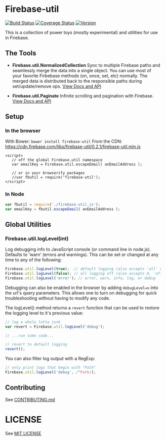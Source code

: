 # Firebase-util

[![Build Status](https://travis-ci.org/firebase/firebase-util.svg?branch=master)](https://travis-ci.org/firebase/firebase-util)
[![Coverage Status](https://img.shields.io/coveralls/firebase/firebase-util.svg)](https://coveralls.io/r/firebase/firebase-util)
[![Version](https://badge.fury.io/gh/firebase%2Ffirebase-util.svg)](http://badge.fury.io/gh/firebase%2Ffirebase-util)

This is a collection of power toys (mostly experimental) and utilities for use in Firebase.

## The Tools

 - **Firebase.util.NormalizedCollection**
   Sync to multiple Firebase paths and seamlessly merge the data into a single object. You can use most of your favorite
   Firbebase methods (on, once, set, etc) normally. The merged data is distributed back to the responsible paths
   during set/update/remove ops. [View Docs and API](src/NormalizedCollection/README.md)

 - **Firebase.util.Paginate**
   Infinite scrolling and pagination with Firebase. [View Docs and API](src/Paginate/README.md)
   
## Setup

### In the browser

With Bower: `bower install firebase-util`
From the CDN: https://cdn.firebase.com/libs/firebase-util/0.2.1/firebase-util.min.js

```
<script>
   // off the global Firebase.util namespace
   var emailKey = Firebase.util.escapeEmail( anEmailAddress );
   
   // or in your browserify packages
   //var fbutil = require('firebase-util');
</script>
```

### In Node

```javascript
var fbutil = require('./firebase-util.js');
var emailKey = fbutil.escapeEmail( anEmailAddress );
```

## Global Utilities

### Firebase.util.logLevel(int)

Log debugging info to JavaScript console (or command line in node.js). Defaults to 'warn' (errors and warnings).
This can be set or changed at any time to any of the following:

```javascript
Firebase.util.logLevel(true);  // default logging (also accepts 'all' or 'on')
Firebase.util.logLevel(false); // all logging off (also accepts 0, 'off' or 'none')
Firebase.util.logLevel('error'); // error, warn, info, log, or debug
```

Debugging can also be enabled in the browser by adding `debugLevel=x` into the url's query parameters. This allows one to turn on debugging for quick troubleshooting without having to modify any code.

The logLevel() method returns a `revert` function that can be used to restore the logging level to it's previous value:

```javascript
// log a whole lotta junk
var revert = Firebase.util.logLevel('debug');

// ...run some code...

// revert to default logging
revert();
```

You can also filter log output with a RegExp:

```javascript
// only print logs that begin with "Path"
Firebase.util.logLevel('debug', /^Path/);
```

## Contributing

See [CONTRIBUTING.md](CONTRIBUTING.md)

# LICENSE

See [MIT LICENSE](MIT)
